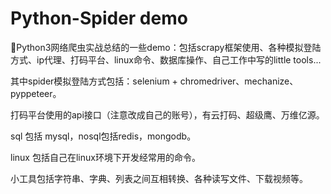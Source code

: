 # Python-Spider demo

🌈Python3网络爬虫实战总结的一些demo：包括scrapy框架使用、各种模拟登陆方式、ip代理、打码平台、linux命令、数据库操作、自己工作中写的little tools...

其中spider模拟登陆方式包括：selenium + chromedriver、mechanize、pyppeteer。

打码平台使用的api接口（注意改成自己的账号），有云打码、超级鹰、万维亿源。

sql 包括 mysql，nosql包括redis，mongodb。

linux 包括自己在linux环境下开发经常用的命令。

小工具包括字符串、字典、列表之间互相转换、各种读写文件、下载视频等。

